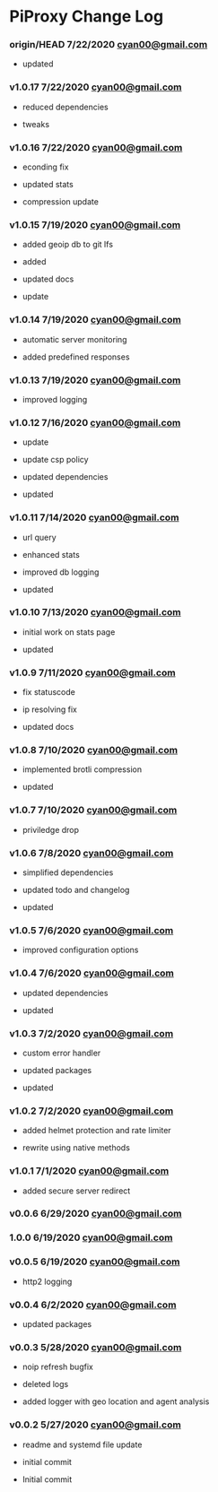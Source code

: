 # PiProxy Change Log

### **origin/HEAD** 7/22/2020 cyan00@gmail.com

- updated

### **v1.0.17** 7/22/2020 cyan00@gmail.com

- reduced dependencies

- tweaks

### **v1.0.16** 7/22/2020 cyan00@gmail.com

- econding fix

- updated stats

- compression update

### **v1.0.15** 7/19/2020 cyan00@gmail.com

- added geoip db to git lfs

- added

- updated docs

- update

### **v1.0.14** 7/19/2020 cyan00@gmail.com

- automatic server monitoring

- added predefined responses

### **v1.0.13** 7/19/2020 cyan00@gmail.com

- improved logging

### **v1.0.12** 7/16/2020 cyan00@gmail.com

- update

- update csp policy

- updated dependencies

- updated

### **v1.0.11** 7/14/2020 cyan00@gmail.com

- url query

- enhanced stats

- improved db logging

- updated

### **v1.0.10** 7/13/2020 cyan00@gmail.com

- initial work on stats page

- updated

### **v1.0.9** 7/11/2020 cyan00@gmail.com

- fix statuscode

- ip resolving fix

- updated docs

### **v1.0.8** 7/10/2020 cyan00@gmail.com

- implemented brotli compression

- updated

### **v1.0.7** 7/10/2020 cyan00@gmail.com

- priviledge drop

### **v1.0.6** 7/8/2020 cyan00@gmail.com

- simplified dependencies

- updated todo and changelog

- updated

### **v1.0.5** 7/6/2020 cyan00@gmail.com

- improved configuration options

### **v1.0.4** 7/6/2020 cyan00@gmail.com

- updated dependencies

- updated

### **v1.0.3** 7/2/2020 cyan00@gmail.com

- custom error handler

- updated packages

- updated

### **v1.0.2** 7/2/2020 cyan00@gmail.com

- added helmet protection and rate limiter

- rewrite using native methods

### **v1.0.1** 7/1/2020 cyan00@gmail.com

- added secure server redirect

### **v0.0.6** 6/29/2020 cyan00@gmail.com

### **1.0.0** 6/19/2020 cyan00@gmail.com

### **v0.0.5** 6/19/2020 cyan00@gmail.com

- http2 logging

### **v0.0.4** 6/2/2020 cyan00@gmail.com

- updated packages

### **v0.0.3** 5/28/2020 cyan00@gmail.com

- noip refresh bugfix

- deleted logs

- added logger with geo location and agent analysis

### **v0.0.2** 5/27/2020 cyan00@gmail.com

- readme and systemd file update

- initial commit

- Initial commit

